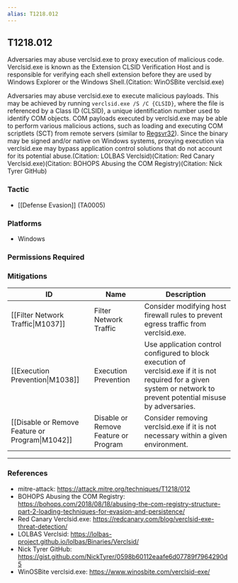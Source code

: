 ```yaml
---
alias: T1218.012
---
```


## T1218.012

Adversaries may abuse verclsid.exe to proxy execution of malicious code. Verclsid.exe is known as the Extension CLSID Verification Host and is responsible for verifying each shell extension before they are used by Windows Explorer or the Windows Shell.(Citation: WinOSBite verclsid.exe)

Adversaries may abuse verclsid.exe to execute malicious payloads. This may be achieved by running <code>verclsid.exe /S /C {CLSID}</code>, where the file is referenced by a Class ID (CLSID), a unique identification number used to identify COM objects. COM payloads executed by verclsid.exe may be able to perform various malicious actions, such as loading and executing COM scriptlets (SCT) from remote servers (similar to [Regsvr32](https://attack.mitre.org/techniques/T1218/010)). Since the binary may be signed and/or native on Windows systems, proxying execution via verclsid.exe may bypass application control solutions that do not account for its potential abuse.(Citation: LOLBAS Verclsid)(Citation: Red Canary Verclsid.exe)(Citation: BOHOPS Abusing the COM Registry)(Citation: Nick Tyrer GitHub) 


### Tactic
- [[Defense Evasion]] (TA0005)

### Platforms
- Windows

### Permissions Required

### Mitigations

| ID | Name | Description |
| --- | --- | --- |
| [[Filter Network Traffic\|M1037]] | Filter Network Traffic | Consider modifying host firewall rules to prevent egress traffic from verclsid.exe. |
| [[Execution Prevention\|M1038]] | Execution Prevention | Use application control configured to block execution of verclsid.exe if it is not required for a given system or network to prevent potential misuse by adversaries. |
| [[Disable or Remove Feature or Program\|M1042]] | Disable or Remove Feature or Program | Consider removing verclsid.exe if it is not necessary within a given environment. |


---
### References

- mitre-attack: https://attack.mitre.org/techniques/T1218/012
- BOHOPS Abusing the COM Registry: https://bohops.com/2018/08/18/abusing-the-com-registry-structure-part-2-loading-techniques-for-evasion-and-persistence/
- Red Canary Verclsid.exe: https://redcanary.com/blog/verclsid-exe-threat-detection/
- LOLBAS Verclsid: https://lolbas-project.github.io/lolbas/Binaries/Verclsid/
- Nick Tyrer GitHub: https://gist.github.com/NickTyrer/0598b60112eaafe6d07789f7964290d5
- WinOSBite verclsid.exe: https://www.winosbite.com/verclsid-exe/
